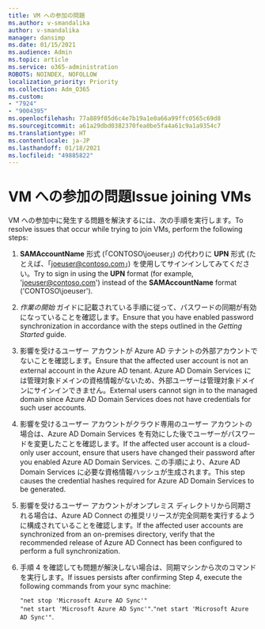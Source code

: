 ```yaml
---
title: VM への参加の問題
ms.author: v-smandalika
author: v-smandalika
manager: dansimp
ms.date: 01/15/2021
ms.audience: Admin
ms.topic: article
ms.service: o365-administration
ROBOTS: NOINDEX, NOFOLLOW
localization_priority: Priority
ms.collection: Adm_O365
ms.custom:
- "7924"
- "9004395"
ms.openlocfilehash: 77a889f05d6c4e7b19a1e0a66a99ffc0565c69d8
ms.sourcegitcommit: a61a29dbd0382370fea0be5fa4a61c9a1a9354c7
ms.translationtype: HT
ms.contentlocale: ja-JP
ms.lasthandoff: 01/18/2021
ms.locfileid: "49885822"
---
```

# <a name="issue-joining-vms"></a><span data-ttu-id="887c7-102">VM への参加の問題</span><span class="sxs-lookup"><span data-stu-id="887c7-102">Issue joining VMs</span></span>

<span data-ttu-id="887c7-103">VM への参加中に発生する問題を解決するには、次の手順を実行します。</span><span class="sxs-lookup"><span data-stu-id="887c7-103">To resolve issues that occur while trying to join VMs, perform the following steps:</span></span>

1. <span data-ttu-id="887c7-104">**SAMAccountName** 形式 (「CONTOSO\joeuser」) の代わりに **UPN** 形式 (たとえば、「joeuser@contoso.com」) を使用してサインインしてみてください。</span><span class="sxs-lookup"><span data-stu-id="887c7-104">Try to sign in using the **UPN** format (for example, 'joeuser@contoso.com') instead of the **SAMAccountName** format ('CONTOSO\joeuser').</span></span>
2. <span data-ttu-id="887c7-105">*作業の開始* ガイドに記載されている手順に従って、パスワードの同期が有効になっていることを確認します。</span><span class="sxs-lookup"><span data-stu-id="887c7-105">Ensure that you have enabled password synchronization in accordance with the steps outlined in the *Getting Started* guide.</span></span>
3. <span data-ttu-id="887c7-106">影響を受けるユーザー アカウントが Azure AD テナントの外部アカウントでないことを確認します。</span><span class="sxs-lookup"><span data-stu-id="887c7-106">Ensure that the affected user account is not an external account in the Azure AD tenant.</span></span> <span data-ttu-id="887c7-107">Azure AD Domain Services には管理対象ドメインの資格情報がないため、外部ユーザーは管理対象ドメインにサインインできません。</span><span class="sxs-lookup"><span data-stu-id="887c7-107">External users cannot sign in to the managed domain since Azure AD Domain Services does not have credentials for such user accounts.</span></span>
4. <span data-ttu-id="887c7-108">影響を受けるユーザー アカウントがクラウド専用のユーザー アカウントの場合は、Azure AD Domain Services を有効にした後でユーザーがパスワードを変更したことを確認します。</span><span class="sxs-lookup"><span data-stu-id="887c7-108">If the affected user account is a cloud-only user account, ensure that users have changed their password after you enabled Azure AD Domain Services.</span></span> <span data-ttu-id="887c7-109">この手順により、Azure AD Domain Services に必要な資格情報ハッシュが生成されます。</span><span class="sxs-lookup"><span data-stu-id="887c7-109">This step causes the credential hashes required for Azure AD Domain Services to be generated.</span></span>
5. <span data-ttu-id="887c7-110">影響を受けるユーザー アカウントがオンプレミス ディレクトリから同期される場合は、Azure AD Connect の推奨リリースが完全同期を実行するように構成されていることを確認します。</span><span class="sxs-lookup"><span data-stu-id="887c7-110">If the affected user accounts are synchronized from an on-premises directory, verify that the recommended release of Azure AD Connect has been configured to perform a full synchronization.</span></span>
6. <span data-ttu-id="887c7-111">手順 4 を確認しても問題が解決しない場合は、同期マシンから次のコマンドを実行します。</span><span class="sxs-lookup"><span data-stu-id="887c7-111">If issues persists after confirming Step 4, execute the following commands from your sync machine:</span></span>
 
     `"net stop 'Microsoft Azure AD Sync'"`  
     <span data-ttu-id="887c7-112">`"net start 'Microsoft Azure AD Sync'"`.</span><span class="sxs-lookup"><span data-stu-id="887c7-112">`"net start 'Microsoft Azure AD Sync'"`.</span></span>
